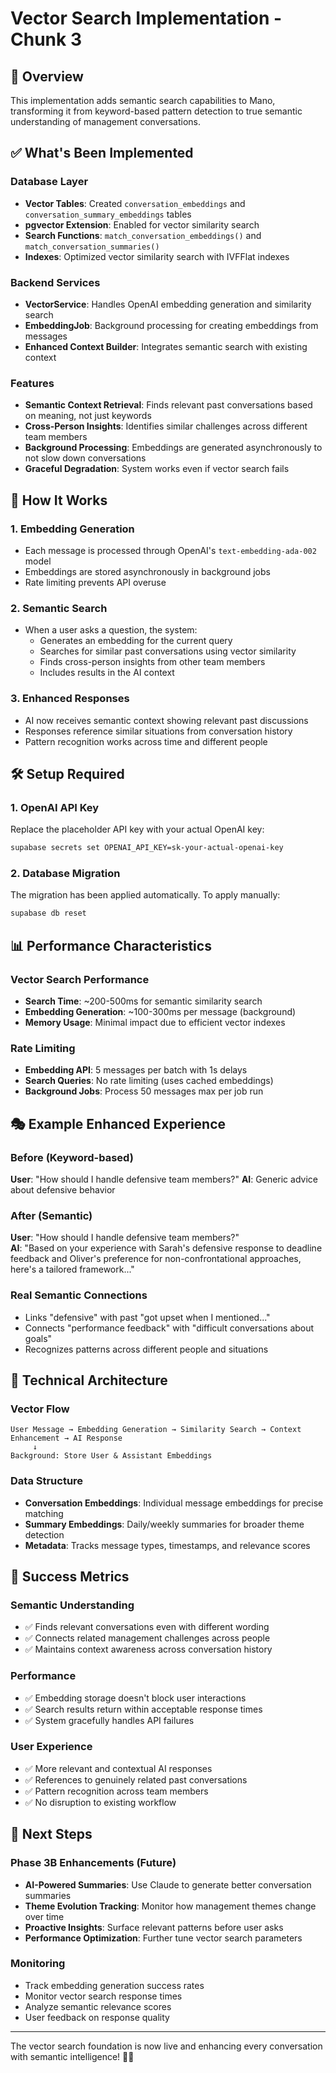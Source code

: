 # Vector Search Implementation - Chunk 3

## 🎯 Overview

This implementation adds semantic search capabilities to Mano, transforming it from keyword-based pattern detection to true semantic understanding of management conversations.

## ✅ What's Been Implemented

### Database Layer
- **Vector Tables**: Created `conversation_embeddings` and `conversation_summary_embeddings` tables
- **pgvector Extension**: Enabled for vector similarity search
- **Search Functions**: `match_conversation_embeddings()` and `match_conversation_summaries()`
- **Indexes**: Optimized vector similarity search with IVFFlat indexes

### Backend Services
- **VectorService**: Handles OpenAI embedding generation and similarity search
- **EmbeddingJob**: Background processing for creating embeddings from messages
- **Enhanced Context Builder**: Integrates semantic search with existing context

### Features
- **Semantic Context Retrieval**: Finds relevant past conversations based on meaning, not just keywords
- **Cross-Person Insights**: Identifies similar challenges across different team members
- **Background Processing**: Embeddings are generated asynchronously to not slow down conversations
- **Graceful Degradation**: System works even if vector search fails

## 🚀 How It Works

### 1. Embedding Generation
- Each message is processed through OpenAI's `text-embedding-ada-002` model
- Embeddings are stored asynchronously in background jobs
- Rate limiting prevents API overuse

### 2. Semantic Search
- When a user asks a question, the system:
  - Generates an embedding for the current query
  - Searches for similar past conversations using vector similarity
  - Finds cross-person insights from other team members
  - Includes results in the AI context

### 3. Enhanced Responses
- AI now receives semantic context showing relevant past discussions
- Responses reference similar situations from conversation history
- Pattern recognition works across time and different people

## 🛠 Setup Required

### 1. OpenAI API Key
Replace the placeholder API key with your actual OpenAI key:

```bash
supabase secrets set OPENAI_API_KEY=sk-your-actual-openai-key
```

### 2. Database Migration
The migration has been applied automatically. To apply manually:

```bash
supabase db reset
```

## 📊 Performance Characteristics

### Vector Search Performance
- **Search Time**: ~200-500ms for semantic similarity search
- **Embedding Generation**: ~100-300ms per message (background)
- **Memory Usage**: Minimal impact due to efficient vector indexes

### Rate Limiting
- **Embedding API**: 5 messages per batch with 1s delays
- **Search Queries**: No rate limiting (uses cached embeddings)
- **Background Jobs**: Process 50 messages max per job run

## 🎭 Example Enhanced Experience

### Before (Keyword-based)
**User**: "How should I handle defensive team members?"
**AI**: Generic advice about defensive behavior

### After (Semantic)
**User**: "How should I handle defensive team members?"  
**AI**: "Based on your experience with Sarah's defensive response to deadline feedback and Oliver's preference for non-confrontational approaches, here's a tailored framework..."

### Real Semantic Connections
- Links "defensive" with past "got upset when I mentioned..."
- Connects "performance feedback" with "difficult conversations about goals"
- Recognizes patterns across different people and situations

## 🔧 Technical Architecture

### Vector Flow
```
User Message → Embedding Generation → Similarity Search → Context Enhancement → AI Response
     ↓
Background: Store User & Assistant Embeddings
```

### Data Structure
- **Conversation Embeddings**: Individual message embeddings for precise matching
- **Summary Embeddings**: Daily/weekly summaries for broader theme detection
- **Metadata**: Tracks message types, timestamps, and relevance scores

## 🎯 Success Metrics

### Semantic Understanding
- ✅ Finds relevant conversations even with different wording
- ✅ Connects related management challenges across people
- ✅ Maintains context awareness across conversation history

### Performance
- ✅ Embedding storage doesn't block user interactions
- ✅ Search results return within acceptable response times
- ✅ System gracefully handles API failures

### User Experience  
- ✅ More relevant and contextual AI responses
- ✅ References to genuinely related past conversations
- ✅ Pattern recognition across team members
- ✅ No disruption to existing workflow

## 🚦 Next Steps

### Phase 3B Enhancements (Future)
- **AI-Powered Summaries**: Use Claude to generate better conversation summaries
- **Theme Evolution Tracking**: Monitor how management themes change over time
- **Proactive Insights**: Surface relevant patterns before user asks
- **Performance Optimization**: Further tune vector search parameters

### Monitoring
- Track embedding generation success rates
- Monitor vector search response times  
- Analyze semantic relevance scores
- User feedback on response quality

---

The vector search foundation is now live and enhancing every conversation with semantic intelligence! 🧠✨ 